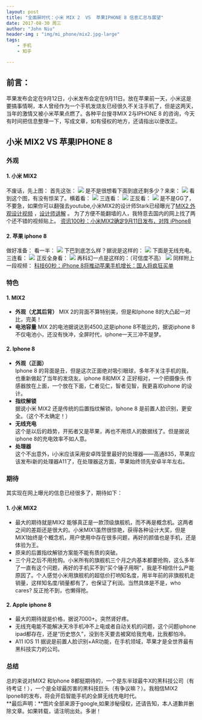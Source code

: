 ```yaml
---
layout: post
title: "全面屏时代：小米 MIX 2  VS  苹果IPHONE 8 信息汇总与展望"
date: 2017-08-30 周三
author: "John Niu"
header-img : "img/mi_phone/mix2.jpg-large"
tags:
    - 手机
    - 知乎

---
```


## 前言：
苹果发布会定在9月12日，小米发布会定在9月11日。放在苹果前一天，小米这是要搞事情啊，本人曾经作为一个手机发烧友已经很久不关注手机了，但是这两天，当年的激情又被小米苹果点燃了。各种平台搜寻MIX 2与IPHONE 8 的咨询，今天有时间把信息整理一下，写成文章，如有侵权的地方，还请指出以便改正。

## 小米 MIX2  VS  苹果IPHONE 8

### 外观

#### 1. 小米 MIX2 
不废话，先上图：
首先这张：
![](http://niubencoolboy.github.io/img/mi_phone/mix200.jpg) 
是不是很想看下面到底还剩多少？来来：
![](http://niubencoolboy.github.io/img/mi_phone/mix2.jpg-large) 
看到这个图，有没有惊呆了。横着看：
![](http://niubencoolboy.github.io/img/mi_phone/mix202.jpg-large) 
三连看：
![](http://niubencoolboy.github.io/img/mi_phone/mix03.jpg-large) 
正反看：
![](http://niubencoolboy.github.io/img/mi_phone/mix04.jpg-large) 
是不是GG了，不要急，如果你可以翻强去youtube,小米MIX2的设计师Stark已经曝光了[MIX2 外观设计视频](http://link.zhihu.com/?target=https%3A//www.youtube.com/watch%3Fv%3DomZNPSMw7MQ%26feature%3Dyoutu.be) ，[设计师讲解](http://link.zhihu.com/?target=https%3A//www.youtube.com/watch%3Fv%3DohaJrWpAgRI) 。
为了方便不能翻墙的人，我特意去国内的网上找了两个还不错的视频贴上。
[资讯100秒：小米MIX2确定9月11日发布，对阵 iPhone8](https://www.bilibili.com/video/av13989150/?from=search&seid=8256088712829098932) 
#### 2. 苹果 iphone 8
做好准备：
看一半：
![](http://niubencoolboy.github.io/img/mi_phone/ip02.jpg) 
下巴到底怎么样？据说是这样的：
![](http://niubencoolboy.github.io/img/mi_phone/ip04.jpg) 
下面是无线充电。
三连看：
![](http://niubencoolboy.github.io/img/mi_phone/ip02.jpg-large) 
正反全身看：
![](http://niubencoolboy.github.io/img/mi_phone/ip03.jpg) 
再科幻一点是这样的：（可信度不高）
![](http://niubencoolboy.github.io/img/mi_phone/ip03.jpg-large) 
同样附上一段视频：
[科技60秒：iPhone 8将推动苹果手机增长：国人将疯狂买单](https://www.bilibili.com/video/av13984148/?from=search&seid=16627469963800005469) 
### 特色
#### 1. MIX2
- **外观（尤其后背）**
MIX 2的背面不算特别美，但是和Iphone 8的大凸起一对比，完美！
- **电池容量**
MIX 2的电池据说达到4500,这是iphone 8不能比的，据说iphone 8不仅电池小，还没有快冲，全屏时代，iphone一天三冲不是梦。
#### 2. Iphone 8
- **外观（正面）**  
Iphone 8 的背面是丑，但是这次正面绝对吸引眼球，多年不关注手机的我，也重新做起了当年的发烧友。iphone 8和MIX 2 正好相对，一个把摄像头 传感器放在上面，一个放在下面，仁者见仁，智者见智，我更喜欢iphone 的设计。
- **指纹解锁**  
据说小米 MIX2 还是传统的后置指纹解锁，Iphone 8 是前置人脸识别，更安全。（这个不太确定！）
- **无线充电**  
这个是以后的趋势，开拓者又是苹果，再也不用烦人的数据线了。但是据说iphone 8的充电效率不如人意。
- **处理器**  
这个不出意外，i小米应该采用安卓阵营里最好的处理器——高通835，苹果应该发布i新的处理器A11了，在处理器这方面，苹果始终领先安卓半年左右。
### 期待
其实现在网上曝光的信息已经很多了，期待如下：
#### 1. 小米 MIX2
- 最大的期待就是MIX2 能够真正是一款顶级旗舰机，而不再是概念机。这两者之间的差距还是很大的。小米MIX1虽然很惊艳，获得各种设计大奖，但是MIX1始终是个概念机，用户使用中存在很多问题，再好的颜值也是手机，还是体验为王。
- 原来的后置指纹解锁方案能不能有质的突破。
- 三个月之后不用抢购。小米所有的旗舰机三个月之内基本都要抢购，这么多年了一直有这个问题，再好的手机买不到“买个锤子用啊”，我是不相信什么产能原因了。个人感觉小米用旗舰机的超低价打响知名度，用半年前的非旗舰机走销量，这样知名度/销量都有了，也保证了利润。当然具体是不是，who cares? 反正抢不到，也懒得抢。
#### 2. Apple iphone 8
- 最大的期待就是价格，据说7000+。突然肾好疼。
- 无线充电能不能解决天冷手机冲不上电或者自动关机的问题，这个问题iphone ipad都存在，还是“历史悠久”，没到冬天要去被窝给我充电，比我都怕冷。
- A11 IOS 11 据说是前置人脸识别+AR功能，在手机领域，苹果才是全世界最有黑科技实力的公司。
### 总结
总的来说对MIX2 和Iphone 8都挺期待的，一个是东半球最牛X的黑科技公司（有待考证！），一个是全球最厉害的黑科技巨头（有争议嘛？）。我相信MIX2 Ipone8的发布，将会开启智能手机的全屏无线充电时代。  
**最后声明：**图片全部来源于google,如果涉秘侵权，还请告知，本人道歉并删除文章。如果转载，请注明出处。多谢！
